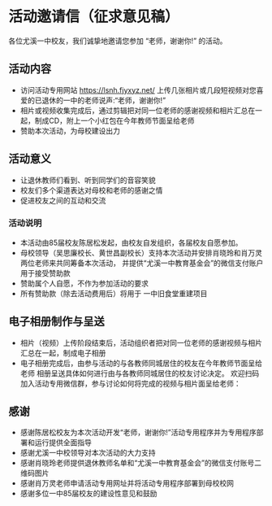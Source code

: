 
# 活动邀请信（征求意见稿）

各位尤溪一中校友，我们诚挚地邀请您参加 “老师，谢谢你!” 的活动。

## 活动内容
* 访问活动专用网站 https://lsnh.fjyxyz.net/ 上传几张相片或几段短视频对您喜爱的已退休的一中的老师说声:“老师，谢谢你!”
* 相片或视频收集完成后，通过剪辑把对同一位老师的感谢视频和相片汇总在一起，制成CD，附上一个小红包在今年教师节面呈给老师
* 赞助本次活动，为母校建设出力

## 活动意义
* 让退休教师们看到、听到同学们的音容笑貌
* 校友们多个渠道表达对母校和老师的感谢之情
* 促进校友之间的互动和交流
 
### 活动说明
* 本活动由85届校友陈居松发起，由校友自发组织，各届校友自愿参加。
* 母校领导（吴思廉校长、黄世昌副校长）支持本次活动并安排肖晓玲和肖万灵两位老师来共同筹备本次活动， 并提供“尤溪一中教育基金会”的微信支付账户用于接受赞助款
* 赞助属个人自愿，不作为参加活动的要求
* 所有赞助款（除去活动费用后）将用于 一中旧食堂重建项目

##  电子相册制作与呈送
* 相片（视频）上传阶段结束后，活动组织者把对同一位老师的感谢视频与相片汇总在一起，制成电子相册
* 电子相册完成后，由参与活动的与各教师同城居住的校友在今年教师节面呈给老师
相册呈送具体如何进行由与各教师同城居住的校友讨论决定。 欢迎扫码加入活动专用微信群，参与讨论如何将完成的视频与相片面呈给老师：

##  感谢
* 感谢陈居松校友为本次活动开发“老师，谢谢你!”活动专用程序并为专用程序部署和运行提供全面指导
* 感谢尤溪一中校领导对本次活动的大力支持
* 感谢肖晓玲老师提供退休教师名单和“尤溪一中教育基金会”的微信支付账号二维码图片
* 感谢肖万灵老师申请活动专用网址并将活动专用程序部署到母校校网
* 感谢多位一中85届校友的建设性意见和鼓励
